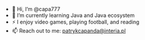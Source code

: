 - 👋 Hi, I’m @capa777
- 🌱 I’m currently learning Java and Java ecosystem
- ⚡ I enjoy video games, playing football, and reading
- 📫 Reach out to me: patrykcapanda@interia.pl
